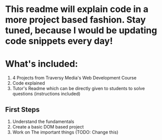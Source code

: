 # This readme will explain code in a more project based fashion. Stay tuned, because I would be updating code snippets every day!

# What's included:

1. 4 Projects from Traversy Media's Web Development Course
2. Code explained
3. Tutor's Readme which can be directly given to students to solve questions (instructions included) 
## First Steps

1. Understand the fundamentals
2. Create a basic DOM based project
3. Work on The important things (TODO: Change this)
